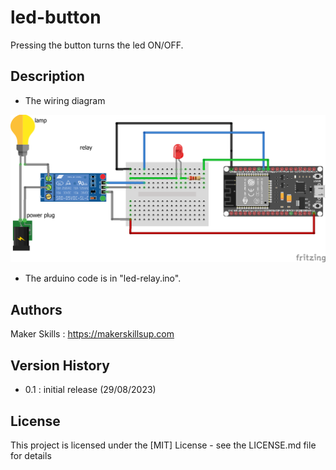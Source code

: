 # led-button

Pressing the button turns the led ON/OFF.

## Description

- The wiring diagram

![This is an alt text.](../img/example_3.png "led +relay")

- The arduino code is in "led-relay.ino".
## Authors

Maker Skills : https://makerskillsup.com

## Version History

- 0.1 : initial release (29/08/2023)

## License

This project is licensed under the [MIT] License - see the LICENSE.md file for details
